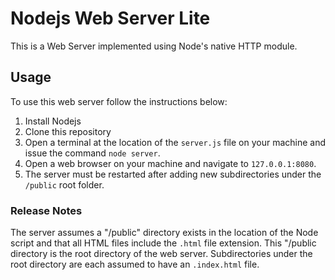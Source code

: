 # Nodejs Web Server Lite

This is a Web Server implemented using Node's native HTTP module.

## Usage

To use this web server follow the instructions below:

1. Install Nodejs
2. Clone this repository
2. Open a terminal at the location of the `server.js` file on your machine and issue the command `node server`.
4. Open a web browser on your machine and navigate to `127.0.0.1:8080`.
5. The server must be restarted after adding new subdirectories under the `/public` root folder.

### Release Notes

The server assumes a "/public" directory exists in the location of the Node script and that all HTML files include the `.html` file extension. This "/public directory is the root directory of the web server. Subdirectories under the root directory are each assumed to have an `.index.html` file.
